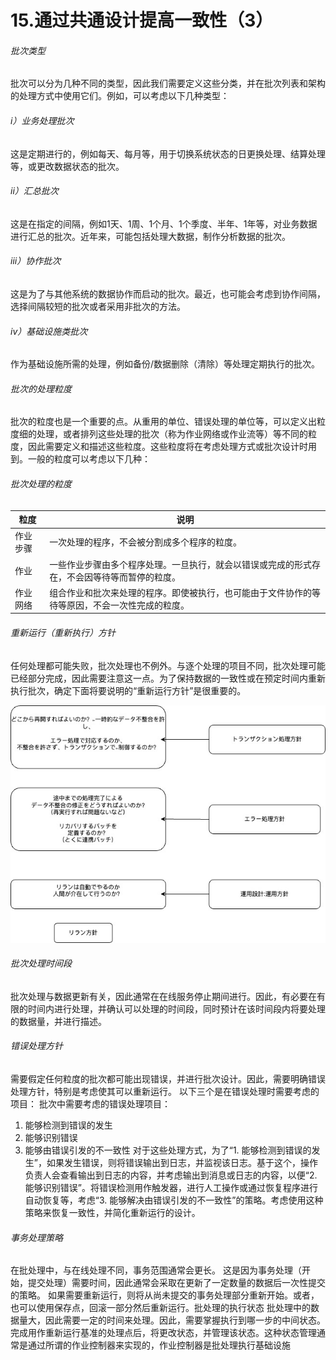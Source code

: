 # 15.通过共通设计提高一致性（3）

###### 批次类型 

批次可以分为几种不同的类型，因此我们需要定义这些分类，并在批次列表和架构的处理方式中使用它们。例如，可以考虑以下几种类型：

######  i）业务处理批次 

这是定期进行的，例如每天、每月等，用于切换系统状态的日更换处理、结算处理等，或更改数据状态的批次。

###### ii）汇总批次 

这是在指定的间隔，例如1天、1周、1个月、1个季度、半年、1年等，对业务数据进行汇总的批次。近年来，可能包括处理大数据，制作分析数据的批次。

###### ⅲ）协作批次 

这是为了与其他系统的数据协作而启动的批次。最近，也可能会考虑到协作间隔，选择间隔较短的批次或者采用非批次的方法。 

###### iv）基础设施类批次 

作为基础设施所需的处理，例如备份/数据删除（清除）等处理定期执行的批次。



###### 批次的处理粒度 

批次的粒度也是一个重要的点。从重用的单位、错误处理的单位等，可以定义出粒度细的处理，或者排列这些处理的批次（称为作业网络或作业流等）等不同的粒度，因此需要定义和描述这些粒度。这些粒度将在考虑处理方式或批次设计时用到。一般的粒度可以考虑以下几种：

###### 批次处理的粒度

| 粒度     | 说明                                                         |
| -------- | ------------------------------------------------------------ |
| 作业步骤 | 一次处理的程序，不会被分割成多个程序的粒度。                 |
| 作业     | 一些作业步骤由多个程序处理。一旦执行，就会以错误或完成的形式存在，不会因等待等而暂停的粒度。 |
| 作业网络 | 组合作业和批次来处理的程序。即使被执行，也可能由于文件协作的等待等原因，不会一次性完成的粒度。 |



###### 重新运行（重新执行）方针 

任何处理都可能失败，批次处理也不例外。与逐个处理的项目不同，批次处理可能已经部分完成，因此需要注意这一点。为了保持数据的一致性或在预定时间内重新执行批次，确定下面将要说明的“重新运行方针”是很重要的。

![重新运行（重新执行）方针 ](https://github.com/RNCloudService/higher-process/blob/main/%E4%B8%8A%E6%B5%81%E5%B7%A5%E7%A8%8B%E8%AE%BE%E8%AE%A12/picture/27.jpg)



###### 批次处理时间段 

批次处理与数据更新有关，因此通常在在线服务停止期间进行。因此，有必要在有限的时间内进行处理，并确认可以处理的时间段，同时预计在该时间段内将要处理的数据量，并进行描述。

###### 错误处理方针 

需要假定任何粒度的批次都可能出现错误，并进行批次设计。因此，需要明确错误处理方针，特别是考虑使其可以重新运行。 以下三个是在错误处理时需要考虑的项目： 批次中需要考虑的错误处理项目：

1. 能够检测到错误的发生
2. 能够识别错误
3. 能够由错误引发的不一致性 对于这些处理方式，为了“1. 能够检测到错误的发生”，如果发生错误，则将错误输出到日志，并监视该日志。基于这个，操作负责人会查看输出到日志的内容，并考虑输出到消息或日志的内容，以便“2. 能够识别错误”。将错误检测用作触发器，进行人工操作或通过恢复程序进行自动恢复等，考虑“3. 能够解决由错误引发的不一致性”的策略。考虑使用这种策略来恢复一致性，并简化重新运行的设计。

###### 事务处理策略 

在批处理中，与在线处理不同，事务范围通常会更长。 这是因为事务处理（开始，提交处理）需要时间，因此通常会采取在更新了一定数量的数据后一次性提交的策略。 如果需要重新运行，则将从尚未提交的事务处理部分重新开始。或者，也可以使用保存点，回滚一部分然后重新运行。批处理的执行状态 批处理中的数据量大，因此需要一定的时间来处理。因此，需要掌握执行到哪一步的中间状态。 完成用作重新运行基准的处理点后，将更改状态，并管理该状态。这种状态管理通常是通过所谓的作业控制器来实现的，作业控制器是批处理执行基础设施

